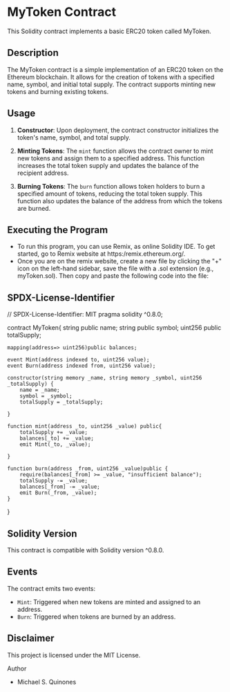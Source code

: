 # MyToken Contract

This Solidity contract implements a basic ERC20 token called MyToken.

## Description

The MyToken contract is a simple implementation of an ERC20 token on the Ethereum blockchain. It allows for the creation of tokens with a specified name, symbol, and initial total supply. The contract supports minting new tokens and burning existing tokens.

## Usage

1. **Constructor**: Upon deployment, the contract constructor initializes the token's name, symbol, and total supply.

2. **Minting Tokens**: The `mint` function allows the contract owner to mint new tokens and assign them to a specified address. This function increases the total token supply and updates the balance of the recipient address.

3. **Burning Tokens**: The `burn` function allows token holders to burn a specified amount of tokens, reducing the total token supply. This function also updates the balance of the address from which the tokens are burned.

## Executing the Program

- To run this program, you can use Remix, as online Solidity IDE. To get started, go to Remix website at https:/remix.ethereum.org/.
- Once you are on the remix website, create a new file by clicking the "+" icon on the left-hand sidebar, save the file with a .sol extension (e.g., myToken.sol). Then copy and paste the following code into the file:
  

## SPDX-License-Identifier

 // SPDX-License-Identifier: MIT
pragma solidity ^0.8.0;

contract MyToken{
    string public name;
    string public symbol;
    uint256 public totalSupply;
    
    mapping(address=> uint256)public balances;

    event Mint(address indexed to, uint256 value);
    event Burn(address indexed from, uint256 value);

    constructor(string memory _name, string memory _symbol, uint256 _totalSupply) {
        name = _name;
        symbol = _symbol;
        totalSupply = _totalSupply;

    }

    function mint(address _to, uint256 _value) public{
        totalSupply += _value;
        balances[_to] += _value;
        emit Mint(_to, _value);

    }

    function burn(address _from, uint256 _value)public {
        require(balances[_from] >= _value, "insufficient balance");
        totalSupply -= _value;
        balances[_from] -= _value;
        emit Burn(_from, _value);
    }
}

## Solidity Version

This contract is compatible with Solidity version ^0.8.0.

## Events

The contract emits two events:

- `Mint`: Triggered when new tokens are minted and assigned to an address.
- `Burn`: Triggered when tokens are burned by an address.

## Disclaimer

This project is licensed under the MIT License.

Author
- Michael S. Quinones

